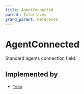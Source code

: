 ```yaml
---
title: AgentConnected
parent: Interfaces
grand_parent: Reference
---
```


# AgentConnected

Standard agents connection field.

## Implemented by

- <code><a href="/docs/reference/object/team">Team</a></code></li>

